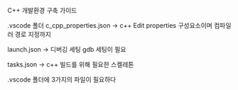 C++ 개발환경 구축 가이드

.vscode 폴더
  c_cpp_properties.json
  -> c++ Edit properties 구성요소이며 컴파일러 경로 지정까지
  
  launch.json
  -> 디버깅 세팅 gdb 세팅이 필요

  tasks.json
  -> c++ 빌드를 위해 필요한 스켈레톤

.vscode 폴더에 3가지의 파일이 필요하다